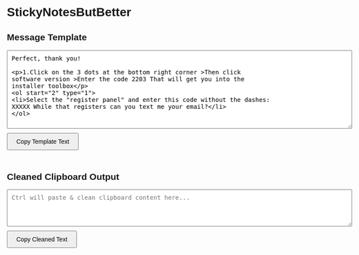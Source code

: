 # StickyNotesButBetter<!DOCTYPE html>
<html lang="en">
<head>
  <meta charset="UTF-8">
  <title>Quick Text Copier</title>
  <style>
    body {
      font-family: sans-serif;
      padding: 20px;
      max-width: 800px;
      margin: auto;
    }
    textarea {
      width: 100%;
      font-size: 14px;
      padding: 10px;
      box-sizing: border-box;
      margin-bottom: 10px;
    }
    button {
      padding: 10px 20px;
      font-size: 14px;
      cursor: pointer;
      margin-bottom: 20px;
      margin-right: 10px;
    }
    h2 {
      margin-top: 30px;
    }
  </style>
</head>
<body>

<h2>Message Template</h2>
<textarea id="textArea1" rows="10">
Perfect, thank you!

1.Click on the 3 dots at the bottom right corner >Then click software version >Enter the code 2203 That will get you into the installer toolbox

2. Select the "register panel" and enter this code without the dashes:  XXXXX While that registers can you text me your email?
</textarea>
<br>
<button onclick="copyText('textArea1')">Copy Template Text</button>

<h2>Cleaned Clipboard Output</h2>
<textarea id="textArea2" rows="4" placeholder="Ctrl will paste & clean clipboard content here..."></textarea>
<br>
<button onclick="copyText('textArea2')">Copy Cleaned Text</button>

<script>
  async function insertClipboard() {
    try {
      const clipText = await navigator.clipboard.readText();
      const textarea1 = document.getElementById("textArea1");
      const textarea2 = document.getElementById("textArea2");

      // Insert clipboard into preset message
      const markerStart = "dashes:";
      const markerEnd = " While";
      const original = textarea1.value;
      const startIndex = original.indexOf(markerStart);
      const endIndex = original.indexOf(markerEnd, startIndex);

      if (startIndex !== -1 && endIndex !== -1) {
        const before = original.slice(0, startIndex + markerStart.length);
        const after = original.slice(endIndex);
        const newText = `${before} ${clipText.trim()}${after}`;
        textarea1.value = newText;
      }

      // Clean up for second text field
      let cleaned = clipText
        .replace("⚫ Passcode:", "")
        .replace(/, Expires: .*?⚾ Text message not sent\. No open Case found!/, "")
        .trim();

      textarea2.value = cleaned;

    } catch (err) {
      alert("Clipboard access failed. Please allow clipboard permissions.");
    }
  }

  function copyText(id) {
    const textarea = document.getElementById(id);
    textarea.select();
    document.execCommand("copy");
    alert("Copied to clipboard!");
  }

  // Listen for Ctrl key press
  document.addEventListener("keydown", (e) => {
    if (e.key === "Control") {
      insertClipboard();
    }
  });
</script>

</body>
</html>
